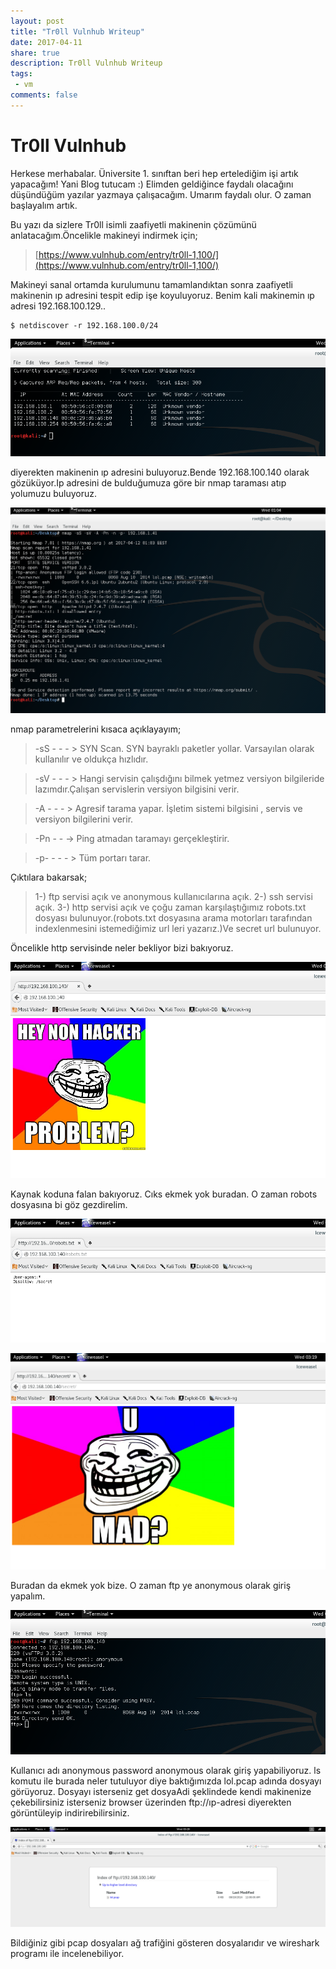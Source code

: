 ```yaml
---
layout: post
title: "Tr0ll Vulnhub Writeup"
date: 2017-04-11
share: true
description: Tr0ll Vulnhub Writeup
tags:
 - vm
comments: false
---
```


# Tr0ll Vulnhub

Herkese merhabalar. Üniversite 1. sınıftan beri hep ertelediğim işi artık yapacağım! Yani Blog tutucam :) Elimden geldiğince faydalı olacağını düşündüğüm yazılar yazmaya çalışacağım. Umarım faydalı olur. O zaman başlayalım artık.

Bu yazı da sizlere Tr0ll isimli zaafiyetli makinenin çözümünü anlatacağım.Öncelikle makineyi indirmek için;

>[https://www.vulnhub.com/entry/tr0ll-1,100/](https://www.vulnhub.com/entry/tr0ll-1,100/)

Makineyi sanal ortamda kurulumunu tamamlandıktan sonra zaafiyetli makinenin ıp adresini tespit edip işe koyuluyoruz.
Benim kali makinemin ıp adresi 192.168.100.129..

	$ netdiscover -r 192.168.100.0/24 

![](/images/tr0ll/netd.png)
	
diyerekten makinenin ıp adresini buluyoruz.Bende 192.168.100.140 olarak gözüküyor.Ip adresini de bulduğumuza göre bir nmap taraması atıp yolumuzu buluyoruz.

![nmap](/images/nmap.png)

nmap parametrelerini kısaca açıklayayım;
>-sS - - - > SYN Scan. SYN bayraklı paketler yollar. Varsayılan olarak kullanılır ve oldukça hızlıdır.

>-sV - - - > Hangi servisin çalışdığını bilmek yetmez versiyon bilgileride lazımdır.Çalışan servislerin versiyon bilgisini verir.

>-A - - - > Agresif tarama yapar. İşletim sistemi bilgisini , servis ve versiyon bilgilerini verir.

>-Pn - - -> Ping atmadan taramayı gerçekleştirir.

>-p- - - - > Tüm portarı tarar.

Çıktılara bakarsak;

>1-) ftp servisi açık ve anonymous kullanıcılarına açık.
>2-) ssh servisi açık.
>3-) http servisi açık ve çoğu zaman karşılaştığımız robots.txt dosyası bulunuyor.(robots.txt dosyasına arama motorları tarafından indexlenmesini istemediğimiz url leri yazarız.)Ve secret url bulunuyor.

Öncelikle http servisinde neler bekliyor bizi bakıyoruz.

![](/images/tr0ll/1.png)

Kaynak koduna falan bakıyoruz. Cıks ekmek yok buradan. O zaman robots dosyasına bi göz gezdirelim.

![](/images/tr0ll/2.png)

![](/images/tr0ll/3.png)

Buradan da ekmek yok bize. O zaman ftp ye anonymous olarak giriş yapalım.

![](/images/tr0ll/4.png)

Kullanıcı adı anonymous password anonymous olarak giriş yapabiliyoruz. ls komutu ile burada neler tutuluyor diye baktığımızda lol.pcap adında dosyayı görüyoruz. Dosyayı isterseniz get dosyaAdi şeklindede kendi makinenize çekebilirsiniz isterseniz browser üzerinden ftp://ıp-adresi diyerekten görüntüleyip indirirebilirsiniz.

![](/images/tr0ll/5.png)

Bildiğiniz gibi pcap dosyaları ağ trafiğini gösteren dosyalarıdır ve wireshark programı ile incelenebiliyor. 











